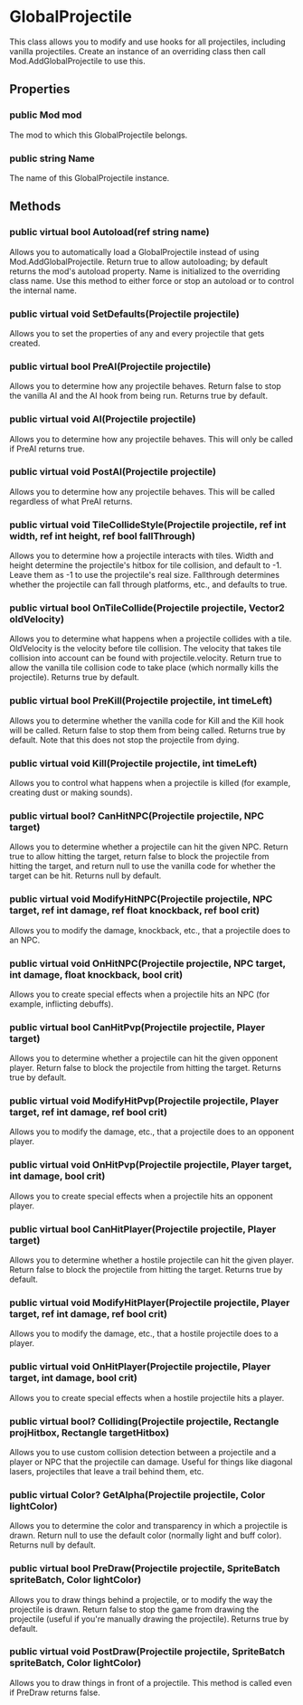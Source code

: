 # GlobalProjectile

This class allows you to modify and use hooks for all projectiles, including vanilla projectiles. Create an instance of an overriding class then call Mod.AddGlobalProjectile to use this.

## Properties

### public Mod mod

The mod to which this GlobalProjectile belongs.

### public string Name

The name of this GlobalProjectile instance.

## Methods

### public virtual bool Autoload(ref string name)

Allows you to automatically load a GlobalProjectile instead of using Mod.AddGlobalProjectile. Return true to allow autoloading; by default returns the mod's autoload property. Name is initialized to the overriding class name. Use this method to either force or stop an autoload or to control the internal name.

### public virtual void SetDefaults(Projectile projectile)

Allows you to set the properties of any and every projectile that gets created.

### public virtual bool PreAI(Projectile projectile)

Allows you to determine how any projectile behaves. Return false to stop the vanilla AI and the AI hook from being run. Returns true by default.

### public virtual void AI(Projectile projectile)

Allows you to determine how any projectile behaves. This will only be called if PreAI returns true.

### public virtual void PostAI(Projectile projectile)

Allows you to determine how any projectile behaves. This will be called regardless of what PreAI returns.

### public virtual void TileCollideStyle(Projectile projectile, ref int width, ref int height, ref bool fallThrough)

Allows you to determine how a projectile interacts with tiles. Width and height determine the projectile's hitbox for tile collision, and default to -1. Leave them as -1 to use the projectile's real size. Fallthrough determines whether the projectile can fall through platforms, etc., and defaults to true.

### public virtual bool OnTileCollide(Projectile projectile, Vector2 oldVelocity)

Allows you to determine what happens when a projectile collides with a tile. OldVelocity is the velocity before tile collision. The velocity that takes tile collision into account can be found with projectile.velocity. Return true to allow the vanilla tile collision code to take place (which normally kills the projectile). Returns true by default.

### public virtual bool PreKill(Projectile projectile, int timeLeft)

Allows you to determine whether the vanilla code for Kill and the Kill hook will be called. Return false to stop them from being called. Returns true by default. Note that this does not stop the projectile from dying.

### public virtual void Kill(Projectile projectile, int timeLeft)

Allows you to control what happens when a projectile is killed (for example, creating dust or making sounds).

### public virtual bool? CanHitNPC(Projectile projectile, NPC target)

Allows you to determine whether a projectile can hit the given NPC. Return true to allow hitting the target, return false to block the projectile from hitting the target, and return null to use the vanilla code for whether the target can be hit. Returns null by default.

### public virtual void ModifyHitNPC(Projectile projectile, NPC target, ref int damage, ref float knockback, ref bool crit)

Allows you to modify the damage, knockback, etc., that a projectile does to an NPC.

### public virtual void OnHitNPC(Projectile projectile, NPC target, int damage, float knockback, bool crit)

Allows you to create special effects when a projectile hits an NPC (for example, inflicting debuffs).

### public virtual bool CanHitPvp(Projectile projectile, Player target)

Allows you to determine whether a projectile can hit the given opponent player. Return false to block the projectile from hitting the target. Returns true by default.

### public virtual void ModifyHitPvp(Projectile projectile, Player target, ref int damage, ref bool crit)

Allows you to modify the damage, etc., that a projectile does to an opponent player.

### public virtual void OnHitPvp(Projectile projectile, Player target, int damage, bool crit)

Allows you to create special effects when a projectile hits an opponent player.

### public virtual bool CanHitPlayer(Projectile projectile, Player target)

Allows you to determine whether a hostile projectile can hit the given player. Return false to block the projectile from hitting the target. Returns true by default.

### public virtual void ModifyHitPlayer(Projectile projectile, Player target, ref int damage, ref bool crit)

Allows you to modify the damage, etc., that a hostile projectile does to a player.

### public virtual void OnHitPlayer(Projectile projectile, Player target, int damage, bool crit)

Allows you to create special effects when a hostile projectile hits a player.

### public virtual bool? Colliding(Projectile projectile, Rectangle projHitbox, Rectangle targetHitbox)

Allows you to use custom collision detection between a projectile and a player or NPC that the projectile can damage. Useful for things like diagonal lasers, projectiles that leave a trail behind them, etc.

### public virtual Color? GetAlpha(Projectile projectile, Color lightColor)

Allows you to determine the color and transparency in which a projectile is drawn. Return null to use the default color (normally light and buff color). Returns null by default.

### public virtual bool PreDraw(Projectile projectile, SpriteBatch spriteBatch, Color lightColor)

Allows you to draw things behind a projectile, or to modify the way the projectile is drawn. Return false to stop the game from drawing the projectile (useful if you're manually drawing the projectile). Returns true by default.

### public virtual void PostDraw(Projectile projectile, SpriteBatch spriteBatch, Color lightColor)

Allows you to draw things in front of a projectile. This method is called even if PreDraw returns false.